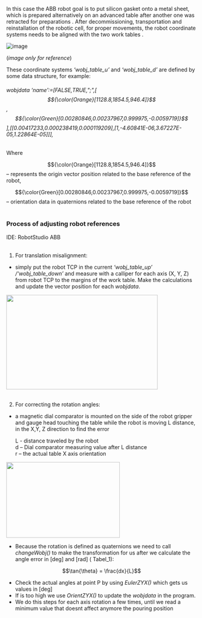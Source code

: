 In this case the ABB robot goal is to put silicon gasket onto a metal sheet, which is prepared alternatively on an advanced table after another one was retracted for preparations . After decommissioning, transportation and reinstallation of the robotic cell, for proper movements, the robot coordinate systems needs to be aligned with the two work tables . 

![image](https://github.com/user-attachments/assets/f73cac7f-805b-42da-9e04-161ad9bac47f)

(*image only for reference*)


These coordinate systems *‘wobj_table_u’* and *‘wobj_table_d’* are defined by some data structure, for example:

###### wobjdata ‘name’:=[FALSE,TRUE,";",[ $${\color{Orange}[1128.8,1854.5,946.4]}$$, $${\color{Green}[0.00280846,0.00237967,0.999975,-0.0059719]}$$ ],[[0.00417233,0.000238419,0.000119209],[1,-4.60841E-06,3.67227E-05,1.22864E-05]]], 
Where<br/>

$${\color{Orange}[1128.8,1854.5,946.4]}$$ – represents the origin vector position related to the base reference of the robot,

$${\color{Green}[0.00280846,0.00237967,0.999975,-0.0059719]}$$ – orientation data in quaternions related to the base reference of the robot <br/>
<br/>
	
### Process of adjusting robot references

IDE: RobotStudio ABB\
<br/>
1. For translation misalignment:
  - simply put the robot TCP in the current *‘wobj_table_up’ /‘wobj_table_down’* and measure with a calliper for each axis (X, Y, Z) from robot TCP to the margins of the work table. Make the calculations and update the vector position for each *wobjdata*.

<img src="https://github.com/user-attachments/assets/2900311c-f2f4-4e61-89fe-3faa61f51177" width="400" height="250">
<br/>
<br/>

2. For correcting the rotation angles:
  - a magnetic dial comparator is mounted on the side of the robot gripper and gauge head touching the table while the robot is moving L distance, in the X,Y, Z direction  to find the error

	L - distance traveled by the robot\
	d – Dial comparator measuring value after L distance\
	r – the actual table X axis orientation



<img src="https://github.com/user-attachments/assets/17e76a00-5159-47a5-aaf4-5cd52821159e" width="300" height="200">



   - Because the rotation is defined as quaternions we need to call *changeWobj()* to make the transformation for us after we calculate the angle error in [deg] and [rad] ( Tabel_1):

$$\tan{\theta} = \frac{dx}{L}$$

  - Check the actual angles at point P by using *EulerZYX()* which gets us values in [deg]
  - If is too high we use *OrientZYX()* to update the *wobjdata* in the program.
  - We do this steps for each axis rotation a few times, until we read a minimum value that doesnt affect anymore the pouring position


